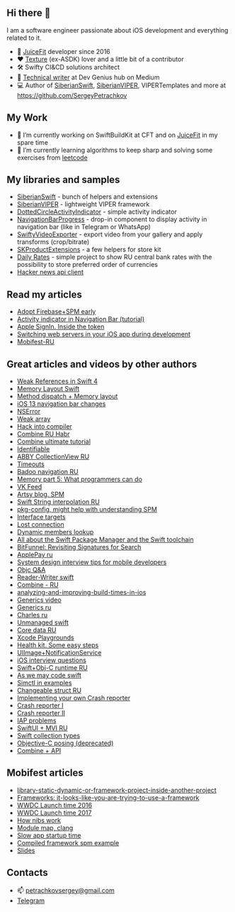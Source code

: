 ## Hi there 👋

I am a software engineer passionate about iOS development and everything related to it.

- 💪 [JuiceFit](https://apps.apple.com/us/app/juicefit/id1130889719) developer since 2016
- ❤️ [Texture](https://github.com/TextureGroup/Texture) (ex-ASDK) lover and a little bit of a contributor
- 🛠 Swifty CI&CD solutions architect
- 📝 [Technical writer](https://medium.com/@petrachkovsergey) at Dev Genius hub on Medium
- 💻 Author of [SiberianSwift](https://github.com/SergeyPetrachkov/SiberianSwift), [SiberianVIPER](https://github.com/SergeyPetrachkov/SiberianVIPER), VIPERTemplates and more at https://github.com/SergeyPetrachkov 

## My Work

- 🔭 I’m currently working on SwiftBuildKit at CFT and on [JuiceFit](https://apps.apple.com/us/app/juicefit/id1130889719) in my spare time
- 🌱 I’m currently learning algorithms to keep sharp and solving some exercises from [leetcode](https://leetcode.com/petrachkovsergey/)

## My libraries and samples

- [SiberianSwift](https://github.com/SergeyPetrachkov/SiberianSwift) - bunch of helpers and extensions
- [SiberianVIPER](https://github.com/SergeyPetrachkov/SiberianVIPER) - lightweight VIPER framework
- [DottedCircleActivityIndicator](https://github.com/SergeyPetrachkov/DottedCircleActivityIndicator) - simple activity indicator
- [NavigationBarProgress](https://github.com/SergeyPetrachkov/NavigationBarProgress) - drop-in component to display activity in navigation bar (like in Telegram or WhatsApp)
- [SwiftyVideoExporter](https://github.com/SergeyPetrachkov/SwiftyVideoExporter) - export video from your gallery and apply transforms (crop/bitrate)
- [SKProductExtensions](https://github.com/SergeyPetrachkov/SKProductExtensions) - a few helpers for store kit
- [Daily Rates](https://github.com/SergeyPetrachkov/DailyRatesRF) - simple project to show RU central bank rates with the possibility to store preferred order of currencies
- [Hacker news api client](https://github.com/SergeyPetrachkov/HackerNewsDemo)

## Read my articles

- [Adopt Firebase+SPM early](https://medium.com/dev-genius/firebase-spm-xcode-12-bcefcef2bd6b)
- [Activity indicator in Navigation Bar (tutorial)](https://medium.com/dev-genius/activity-indicator-in-navigation-bar-tutorial-484b2614f6e4)
- [Apple SignIn. Inside the token](https://medium.com/dev-genius/apple-signin-inside-the-token-e51c58d94e86)
- [Switching web servers in your iOS app during development](https://medium.com/actonica/manage-environments-in-your-ios-app-9ba1c0117414)
- [Mobifest-RU](https://www.notion.so/a92893d8ab28491e97711ee74aef6a6f)

## Great articles and videos by other authors

- [Weak References in Swift 4](https://mikeash.com/pyblog/friday-qa-2017-09-22-swift-4-weak-references.html)
- [Memory Layout Swift](https://academy.realm.io/posts/greg-heo-dealing-asynchrous-synchronous-swift-swift-language-user-group-2017/)
- [Method dispatch + Memory layout](https://heartbeat.fritz.ai/understanding-method-dispatch-in-swift-684801e718bc)
- [iOS 13 navigation bar changes](https://sarunw.com/posts/uinavigationbar-changes-in-ios13/)
- [NSError](https://nshipster.com/nserror/)
- [Weak array](https://marcosantadev.com/swift-arrays-holding-elements-weak-references/)
- [Hack into compiler](https://godbolt.org/)
- [Combine RU Habr](https://habr.com/ru/post/476678/)
- [Combine ultimate tutorial](https://theswiftdev.com/2019/10/31/the-ultimate-combine-framework-tutorial-in-swift/)
- [Identifiable](https://nshipster.com/identifiable/)
- [ABBY CollectionView RU](https://habr.com/ru/company/abbyy/blog/477734/)
- [Timeouts](https://forums.developer.apple.com/thread/73232) 
- [Badoo navigation RU](https://habr.com/ru/company/badoo/blog/483830/)
- [Memory part 5: What programmers can do](https://lwn.net/Articles/255364/)
- [VK Feed](https://habr.com/ru/company/vk/blog/481626/)
- [Artsy blog. SPM](https://artsy.github.io/blog/2019/01/05/its-time-to-use-spm/)
- [Swift String interpolation RU](https://habr.com/ru/post/447586/)
- [pkg-config, might help with understanding SPM](https://en.wikipedia.org/wiki/Pkg-config)
- [Interface targets](https://swiftrocks.com/reducing-ios-build-times-by-using-interface-targets.html)
- [Lost connection](https://developer.apple.com/library/archive/qa/qa1941/_index.html#//apple_ref/doc/uid/DTS40017602)
- [Dynamic members lookup](https://www.hackingwithswift.com/articles/55/how-to-use-dynamic-member-lookup-in-swift)
- [All about the Swift Package Manager and the Swift toolchain](https://theswiftdev.com/2019/01/14/all-about-the-swift-package-manager-and-the-swift-toolchain/)
- [BitFunnel: Revisiting Signatures for Search](https://danluu.com/bitfunnel-sigir.pdf)
- [ApplePay ru](https://vc.ru/dev/103118-poshagovaya-instrukciya-po-integracii-apple-pay-v-vashe-mobilnoe-prilozhenie)
- [System design interview tips for mobile developers](https://medium.com/@goncharov.artemv/grokking-the-mobile-system-design-interview-6a06fa94491b)
- [Objc Q&A](https://gist.github.com/CodaFi/a012ba4fb2df8b8826af2c85297f393e)
- [Reader-Writer swift](https://medium.com/@dmytro.anokhin/concurrency-in-swift-reader-writer-lock-4f255ae73422)
- [Combine - RU](https://habr.com/ru/post/488442/)
- [analyzing-and-improving-build-times-in-ios](https://medium.com/flawless-app-stories/analyzing-and-improving-build-times-in-ios-5e2b77ef408e)
- [Generics video](https://www.youtube.com/watch?v=ctS8FzqcRug)
- [Generics ru](https://habr.com/ru/post/451704/)
- [Charles ru](https://habr.com/ru/company/funcorp/blog/492940/)
- [Unmanaged swift](https://nshipster.com/unmanaged/)
- [Core data RU](https://habr.com/ru/post/436510/)
- [Xcode Playgrounds](https://www.pardel.net/blog/2019/swift-3rdparty-playgrounds)
- [Health kit. Some easy steps](https://crunchybagel.com/recording-workouts-in-healthkit/)
- [UIImage+NotificationService](https://blog.kulman.sk/dealing-with-memory-limits-in-app-extensions/)
- [iOS interview questions](https://iosinterviewguide.com/ios-interview-questions-for-senior-developers-in-2020)
- [Swift+Obj-C runtime RU](https://medium.com/yandex-maps-mobile/objc-runtime-in-swift-2cbfbc59c5cb)
- [As we may code swift](https://nshipster.com/as-we-may-code/)
- [Simctl in examples](https://medium.com/xcblog/simctl-control-ios-simulators-from-command-line-78b9006a20dc)
- [Changeable struct RU](https://habr.com/ru/company/hh/blog/511636/)
- [Implementing your own Crash reporter](https://developer.apple.com/forums/thread/113742)
- [Crash reporter I](https://stackoverflow.com/questions/54648806/intercepting-crashes-on-ios/54650600)
- [Crash reporter II](https://www.youtube.com/watch?v=6EsCWWXv7jg)
- [IAP problems](https://stackoverflow.com/questions/31812352/in-app-purchase-not-working-after-publishing-ios-app-to-app-store)
- [SwiftUI + MVI RU](https://habr.com/ru/post/512542/)
- [Swift collection types](https://harshil.net/blog/swift-sequence-collection-array)
- [Objective-C posing (deprecated)](https://www.tutorialspoint.com/objective_c/objective_c_posing.htm#:~:text=Objective%2DC%20permits%20a%20class,received%20by%20the%20posing%20class.)
- [Combine + API](https://www.vadimbulavin.com/modern-networking-in-swift-5-with-urlsession-combine-framework-and-codable/)

## Mobifest articles
- [library-static-dynamic-or-framework-project-inside-another-project](https://stackoverflow.com/questions/15331056/library-static-dynamic-or-framework-project-inside-another-project/59216151#59216151)
- [Frameworks: it-looks-like-you-are-trying-to-use-a-framework](https://www.bignerdranch.com/blog/it-looks-like-you-are-trying-to-use-a-framework/)
- [WWDC Launch time 2016](https://developer.apple.com/videos/play/wwdc2016/406/)
- [WWDC Launch time 2017](https://developer.apple.com/videos/play/wwdc2017/413)
- [How nibs work](https://developer.apple.com/library/archive/documentation/Cocoa/Conceptual/LoadingResources/CocoaNibs/CocoaNibs.html)
- [Module map, clang](https://clang.llvm.org/docs/Modules.html#module-maps)
- [Slow app startup time](https://useyourloaf.com/blog/slow-app-startup-times/)
- [Compiled framework spm example](https://github.com/wendyliga/compiled-framework-spm)
- [Slides](https://github.com/SergeyPetrachkov/SergeyPetrachkov/raw/gh-pages/Mobifest%20%2B%20SPM.zip)

## Contacts

- 📫 petrachkovsergey@gmail.com
- [Telegram](https://t.me/petrachkovsergey)
